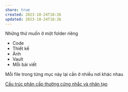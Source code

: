 ```yaml
---
share: true
created: 2023-10-24T18:26
updated: 2023-10-24T18:26
---
```

Những thứ muốn ở một folder riêng
- Code
- Thiết kế
- Ảnh
- Vault
- Mỗi bài viết

Mỗi file trong từng mục này lại cần ở nhiều nơi khác nhau

[Cấu trúc phân cấp thường cứng nhắc và nhân tạo](./C%E1%BA%A5u%20tr%C3%BAc%20ph%C3%A2n%20c%E1%BA%A5p%20th%C6%B0%E1%BB%9Dng%20c%E1%BB%A9ng%20nh%E1%BA%AFc%20v%C3%A0%20nh%C3%A2n%20t%E1%BA%A1o.md#)
